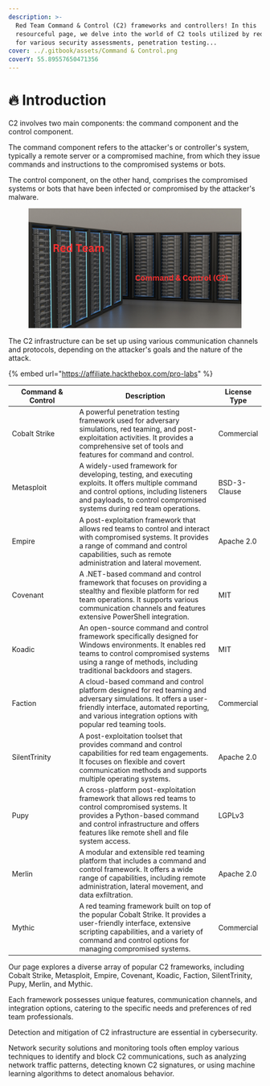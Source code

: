 ```yaml
---
description: >-
  Red Team Command & Control (C2) frameworks and controllers! In this
  resourceful page, we delve into the world of C2 tools utilized by red teams
  for various security assessments, penetration testing...
cover: ../.gitbook/assets/Command & Control.png
coverY: 55.89557650471356
---
```


# 🔥 Introduction

C2 involves two main components: the command component and the control component.&#x20;

The command component refers to the attacker's or controller's system, typically a remote server or a compromised machine, from which they issue commands and instructions to the compromised systems or bots.&#x20;

The control component, on the other hand, comprises the compromised systems or bots that have been infected or compromised by the attacker's malware.

<figure><img src="../.gitbook/assets/Red Team Command &#x26; Control (C2).png" alt=""><figcaption></figcaption></figure>

The C2 infrastructure can be set up using various communication channels and protocols, depending on the attacker's goals and the nature of the attack.

{% embed url="https://affiliate.hackthebox.com/pro-labs" %}

<table data-full-width="true"><thead><tr><th width="203">Command &#x26; Control</th><th width="581.3333333333334">Description</th><th>License Type</th></tr></thead><tbody><tr><td>Cobalt Strike</td><td>A powerful penetration testing framework used for adversary simulations, red teaming, and post-exploitation activities. It provides a comprehensive set of tools and features for command and control.</td><td>Commercial</td></tr><tr><td>Metasploit</td><td>A widely-used framework for developing, testing, and executing exploits. It offers multiple command and control options, including listeners and payloads, to control compromised systems during red team operations.</td><td>BSD-3-Clause</td></tr><tr><td>Empire</td><td>A post-exploitation framework that allows red teams to control and interact with compromised systems. It provides a range of command and control capabilities, such as remote administration and lateral movement.</td><td>Apache 2.0</td></tr><tr><td>Covenant</td><td>A .NET-based command and control framework that focuses on providing a stealthy and flexible platform for red team operations. It supports various communication channels and features extensive PowerShell integration.</td><td>MIT</td></tr><tr><td>Koadic</td><td>An open-source command and control framework specifically designed for Windows environments. It enables red teams to control compromised systems using a range of methods, including traditional backdoors and stagers.</td><td>MIT</td></tr><tr><td>Faction</td><td>A cloud-based command and control platform designed for red teaming and adversary simulations. It offers a user-friendly interface, automated reporting, and various integration options with popular red teaming tools.</td><td>Commercial</td></tr><tr><td>SilentTrinity</td><td>A post-exploitation toolset that provides command and control capabilities for red team engagements. It focuses on flexible and covert communication methods and supports multiple operating systems.</td><td>Apache 2.0</td></tr><tr><td>Pupy</td><td>A cross-platform post-exploitation framework that allows red teams to control compromised systems. It provides a Python-based command and control infrastructure and offers features like remote shell and file system access.</td><td>LGPLv3</td></tr><tr><td>Merlin</td><td>A modular and extensible red teaming platform that includes a command and control framework. It offers a wide range of capabilities, including remote administration, lateral movement, and data exfiltration.</td><td>Apache 2.0</td></tr><tr><td>Mythic</td><td>A red teaming framework built on top of the popular Cobalt Strike. It provides a user-friendly interface, extensive scripting capabilities, and a variety of command and control options for managing compromised systems.</td><td>Commercial</td></tr></tbody></table>

Our page explores a diverse array of popular C2 frameworks, including Cobalt Strike, Metasploit, Empire, Covenant, Koadic, Faction, SilentTrinity, Pupy, Merlin, and Mythic.&#x20;

Each framework possesses unique features, communication channels, and integration options, catering to the specific needs and preferences of red team professionals.

Detection and mitigation of C2 infrastructure are essential in cybersecurity.&#x20;

Network security solutions and monitoring tools often employ various techniques to identify and block C2 communications, such as analyzing network traffic patterns, detecting known C2 signatures, or using machine learning algorithms to detect anomalous behavior.
